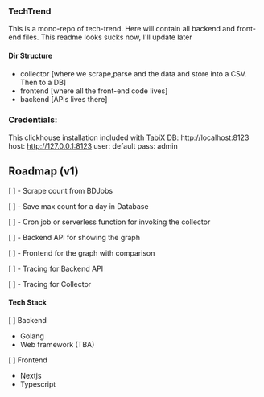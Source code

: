 ### TechTrend
This is a mono-repo of tech-trend. Here will contain all backend and front-end files. This readme looks sucks now, I'll update later


#### Dir Structure

 - collector [where we scrape,parse and the data and store into a CSV. Then to a DB]
 - frontend [where all the front-end code lives]
 - backend [APIs lives there]

 ### Credentials: 
 This clickhouse installation included with [TabiX](https://tabix.io "Visit TabiX website")
 DB: http://localhost:8123
 host: http://127.0.0.1:8123 
 user: default
 pass: admin

## Roadmap (v1)
[ ] - Scrape count from BDJobs

[ ] - Save max count for a day in Database

[ ] - Cron job or serverless function for invoking the collector

[ ] - Backend API for showing the graph

[ ] - Frontend for the graph with comparison

[ ] - Tracing for Backend API

[ ] - Tracing for Collector

 #### Tech Stack
 [ ] Backend
  - Golang
  - Web framework (TBA)

 [ ] Frontend
  - Nextjs
  - Typescript